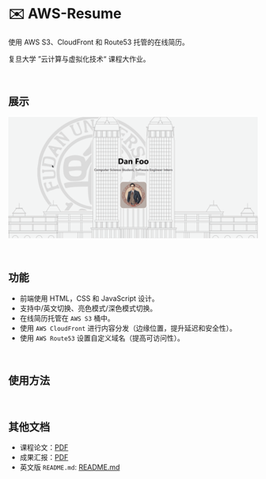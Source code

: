 # ✉️ AWS-Resume
使用 AWS S3、CloudFront 和 Route53 托管的在线简历。

复旦大学 ”云计算与虚拟化技术“ 课程大作业。

<br>

## 展示
![](./imgs/resume-demo.gif)

<br>

## 功能
- 前端使用 HTML，CSS 和 JavaScript 设计。
- 支持中/英文切换、亮色模式/深色模式切换。
- 在线简历托管在 `AWS S3` 桶中。
- 使用 `AWS CloudFront` 进行内容分发（边缘位置，提升延迟和安全性）。
- 使用 `AWS Route53` 设置自定义域名（提高可访问性）。

<br>

## 使用方法

<br>


## 其他文档
- 课程论文：[PDF](./docs/)
- 成果汇报：[PDF](./docs/)
- 英文版 `README.md`: [README.md](./README.md)

<br>